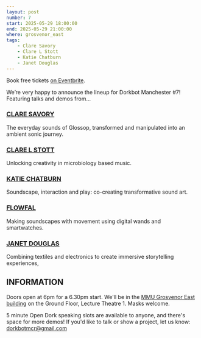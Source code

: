 ```yaml
---
layout: post
number: 7
start: 2025-05-29 18:00:00
end: 2025-05-29 21:00:00
where: grosvenor_east
tags:
    - Clare Savory
    - Clare L Stott
    - Katie Chatburn
    - Janet Douglas
---
```


Book free tickets <a href="https://www.eventbrite.co.uk/e/dorkbot-manchester-7-tickets-1353955871459">on Eventbrite</a>.

We’re very happy to announce the lineup for Dorkbot Manchester #7! Featuring talks and demos from…

### [CLARE SAVORY](https://longdendaletales.humap.site/)
The everyday sounds of Glossop, transformed and manipulated into an ambient sonic journey.

### [CLARE L STOTT](https://clarestottartinscience.squarespace.com/)
Unlocking creativity in microbiology based music.

### [KATIE CHATBURN](https://katiechatburn.com/)
Soundscape, interaction and play: co-creating transformative sound art.

### [FLOWFAL](https://flowfal.com/)
Making soundscapes with movement using digital wands and smartwatches.

### [JANET DOUGLAS](https://www.feedmycreative.com/janet-douglas)
Combining textiles and electronics to create immersive storytelling experiences,

## INFORMATION
Doors open at 6pm for a 6.30pm start. We'll be in the [MMU Grosvenor East building](https://www.mmu.ac.uk/about-us/our-campus/buildings/grosvenor-east) on the Ground Floor, Lecture Theatre 1. Masks welcome.

5 minute Open Dork speaking slots are available to anyone, and there's space for more demos! If you'd like to talk or show a project, let us know: <a href="mailto:dorkbotmcr@gmail.com">dorkbotmcr@gmail.com</a>
